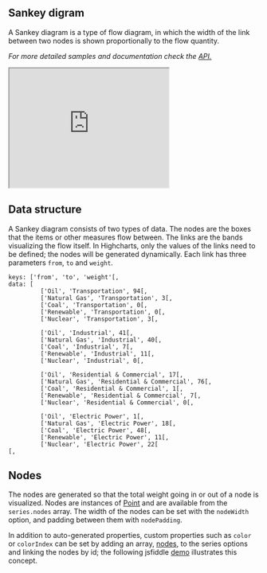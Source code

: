 Sankey digram
-------------

A Sankey diagram is a type of flow diagram, in which the width of the link between two nodes is shown proportionally to the flow quantity.

_For more detailed samples and documentation check the [API.](http://api.highcharts.com/highcharts/plotOptions.sankey)_

<iframe width="320" height="240" src="https://www.highcharts.com/samples/embed/highcharts/demo/sankey-diagram"></iframe>

Data structure
--------------

A Sankey diagram consists of two types of data. The nodes are the boxes that the items or other measures flow between. The links are the bands visualizing the flow itself. In Highcharts, only the values of the links need to be defined; the nodes will be generated dynamically. Each link has three parameters `from`, `to` and `weight`.

    
    keys: ['from', 'to', 'weight'[,
    data: [
             ['Oil', 'Transportation', 94[,
             ['Natural Gas', 'Transportation', 3[,
             ['Coal', 'Transportation', 0[,
             ['Renewable', 'Transportation', 0[,
             ['Nuclear', 'Transportation', 3[,
    
             ['Oil', 'Industrial', 41[,
             ['Natural Gas', 'Industrial', 40[,
             ['Coal', 'Industrial', 7[,
             ['Renewable', 'Industrial', 11[,
             ['Nuclear', 'Industrial', 0[,
    
             ['Oil', 'Residential & Commercial', 17[,
             ['Natural Gas', 'Residential & Commercial', 76[,
             ['Coal', 'Residential & Commercial', 1[,
             ['Renewable', 'Residential & Commercial', 7[,
             ['Nuclear', 'Residential & Commercial', 0[,
    
             ['Oil', 'Electric Power', 1[,
             ['Natural Gas', 'Electric Power', 18[,
             ['Coal', 'Electric Power', 48[,
             ['Renewable', 'Electric Power', 11[,
             ['Nuclear', 'Electric Power', 22[
    [,
    

Nodes
-----

The nodes are generated so that the total weight going in or out of a node is visualized. Nodes are instances of [Point](https://api.highcharts.com/class-reference/Highcharts.Point) and are available from the `series.nodes` array. The width of the nodes can be set with the `nodeWidth` option, and padding between them with `nodePadding`.

In addition to auto-generated properties, custom properties such as `color` or `colorIndex` can be set by adding an array, [nodes](http://api.highcharts.com/highcharts/series.sankey.nodes), to the series options and linking the nodes by id; the following jsfiddle [demo](http://jsfiddle.net/gh/get/library/pure/highcharts/highcharts/tree/master/samples/highcharts/plotoptions/sankey-inverted/) illustrates this concept.
